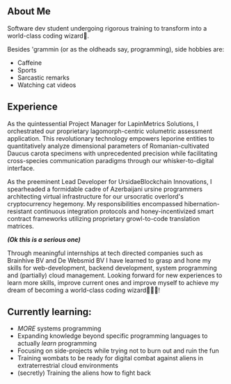 ## About Me
Software dev student undergoing rigorous training to transform into a world-class coding wizard🧙.

Besides 'grammin (or as the oldheads say, programming), side hobbies are: 
  - Caffeine
  - Sports
  - Sarcastic remarks
  - Watching cat videos

## Experience
As the quintessential Project Manager for LapinMetrics Solutions, I orchestrated our proprietary
lagomorph-centric volumetric assessment application. This revolutionary technology empowers leporine
entities to quantitatively analyze dimensional parameters of Romanian-cultivated Daucus carota
specimens with unprecedented precision while facilitating cross-species communication paradigms
through our whisker-to-digital interface.

As the preeminent Lead Developer for UrsidaeBlockchain Innovations, I spearheaded a formidable
cadre of Azerbaijani ursine programmers architecting virtual infrastructure for our ursocratic
overlord's cryptocurrency hegemony. My responsibilities encompassed hibernation-resistant
continuous integration protocols and honey-incentivized smart contract frameworks utilizing
proprietary growl-to-code translation matrices.

_**(Ok this is  a serious one)**_

Through meaningful internships at tech directed companies such as Brainhive BV
and De Websmid BV I have learned to grasp and hone my skills for web-development,
backend development, system programming and (partially) cloud management.
Looking forward for new experiences to learn more skills, improve current ones and
improve myself to achieve my dream of becoming a world-class coding wizard🧙🧙🧙!

## Currently learning:
  - _MORE_ systems programming
  - Expanding knowledge beyond specific programming languages to actually _learn_ programming
  - Focusing on side-projects while trying not to burn out and ruin the fun
  - Training wombats to be ready for digital combat against aliens in extraterrestrial cloud environments
  - (secretly) Training the aliens how to fight back
